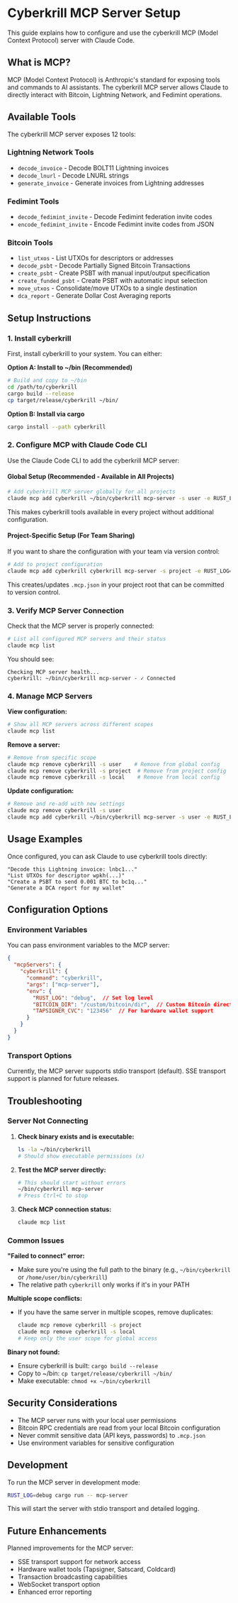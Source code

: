 # Cyberkrill MCP Server Setup

This guide explains how to configure and use the cyberkrill MCP (Model Context Protocol) server with Claude Code.

## What is MCP?

MCP (Model Context Protocol) is Anthropic's standard for exposing tools and commands to AI assistants. The cyberkrill MCP server allows Claude to directly interact with Bitcoin, Lightning Network, and Fedimint operations.

## Available Tools

The cyberkrill MCP server exposes 12 tools:

### Lightning Network Tools
- `decode_invoice` - Decode BOLT11 Lightning invoices
- `decode_lnurl` - Decode LNURL strings
- `generate_invoice` - Generate invoices from Lightning addresses

### Fedimint Tools
- `decode_fedimint_invite` - Decode Fedimint federation invite codes
- `encode_fedimint_invite` - Encode Fedimint invite codes from JSON

### Bitcoin Tools
- `list_utxos` - List UTXOs for descriptors or addresses
- `decode_psbt` - Decode Partially Signed Bitcoin Transactions
- `create_psbt` - Create PSBT with manual input/output specification
- `create_funded_psbt` - Create PSBT with automatic input selection
- `move_utxos` - Consolidate/move UTXOs to a single destination
- `dca_report` - Generate Dollar Cost Averaging reports

## Setup Instructions

### 1. Install cyberkrill

First, install cyberkrill to your system. You can either:

**Option A: Install to ~/bin (Recommended)**
```bash
# Build and copy to ~/bin
cd /path/to/cyberkrill
cargo build --release
cp target/release/cyberkrill ~/bin/
```

**Option B: Install via cargo**
```bash
cargo install --path cyberkrill
```

### 2. Configure MCP with Claude Code CLI

Use the Claude Code CLI to add the cyberkrill MCP server:

#### Global Setup (Recommended - Available in All Projects)

```bash
# Add cyberkrill MCP server globally for all projects
claude mcp add cyberkrill ~/bin/cyberkrill mcp-server -s user -e RUST_LOG=info
```

This makes cyberkrill tools available in every project without additional configuration.

#### Project-Specific Setup (For Team Sharing)

If you want to share the configuration with your team via version control:

```bash
# Add to project configuration
claude mcp add cyberkrill cyberkrill mcp-server -s project -e RUST_LOG=info
```

This creates/updates `.mcp.json` in your project root that can be committed to version control.

### 3. Verify MCP Server Connection

Check that the MCP server is properly connected:

```bash
# List all configured MCP servers and their status
claude mcp list
```

You should see:
```
Checking MCP server health...
cyberkrill: ~/bin/cyberkrill mcp-server - ✓ Connected
```

### 4. Manage MCP Servers

**View configuration:**
```bash
# Show all MCP servers across different scopes
claude mcp list
```

**Remove a server:**
```bash
# Remove from specific scope
claude mcp remove cyberkrill -s user    # Remove from global config
claude mcp remove cyberkrill -s project  # Remove from project config
claude mcp remove cyberkrill -s local    # Remove from local config
```

**Update configuration:**
```bash
# Remove and re-add with new settings
claude mcp remove cyberkrill -s user
claude mcp add cyberkrill ~/bin/cyberkrill mcp-server -s user -e RUST_LOG=debug -e BITCOIN_DIR=/custom/path
```

## Usage Examples

Once configured, you can ask Claude to use cyberkrill tools directly:

```
"Decode this Lightning invoice: lnbc1..."
"List UTXOs for descriptor wpkh(...)"
"Create a PSBT to send 0.001 BTC to bc1q..."
"Generate a DCA report for my wallet"
```

## Configuration Options

### Environment Variables

You can pass environment variables to the MCP server:

```json
{
  "mcpServers": {
    "cyberkrill": {
      "command": "cyberkrill",
      "args": ["mcp-server"],
      "env": {
        "RUST_LOG": "debug",  // Set log level
        "BITCOIN_DIR": "/custom/bitcoin/dir",  // Custom Bitcoin directory
        "TAPSIGNER_CVC": "123456"  // For hardware wallet support
      }
    }
  }
}
```

### Transport Options

Currently, the MCP server supports stdio transport (default). SSE transport support is planned for future releases.

## Troubleshooting

### Server Not Connecting

1. **Check binary exists and is executable:**
   ```bash
   ls -la ~/bin/cyberkrill
   # Should show executable permissions (x)
   ```

2. **Test the MCP server directly:**
   ```bash
   # This should start without errors
   ~/bin/cyberkrill mcp-server
   # Press Ctrl+C to stop
   ```

3. **Check MCP connection status:**
   ```bash
   claude mcp list
   ```

### Common Issues

**"Failed to connect" error:**
- Make sure you're using the full path to the binary (e.g., `~/bin/cyberkrill` or `/home/user/bin/cyberkrill`)
- The relative path `cyberkrill` only works if it's in your PATH

**Multiple scope conflicts:**
- If you have the same server in multiple scopes, remove duplicates:
  ```bash
  claude mcp remove cyberkrill -s project
  claude mcp remove cyberkrill -s local
  # Keep only the user scope for global access
  ```

**Binary not found:**
- Ensure cyberkrill is built: `cargo build --release`
- Copy to ~/bin: `cp target/release/cyberkrill ~/bin/`
- Make executable: `chmod +x ~/bin/cyberkrill`

## Security Considerations

- The MCP server runs with your local user permissions
- Bitcoin RPC credentials are read from your local Bitcoin configuration
- Never commit sensitive data (API keys, passwords) to `.mcp.json`
- Use environment variables for sensitive configuration

## Development

To run the MCP server in development mode:

```bash
RUST_LOG=debug cargo run -- mcp-server
```

This will start the server with stdio transport and detailed logging.

## Future Enhancements

Planned improvements for the MCP server:
- SSE transport support for network access
- Hardware wallet tools (Tapsigner, Satscard, Coldcard)
- Transaction broadcasting capabilities
- WebSocket transport option
- Enhanced error reporting